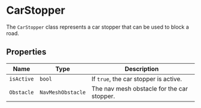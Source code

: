 # CarStopper

The `CarStopper` class represents a car stopper that can be used to block a road.

## Properties

| Name | Type | Description |
| --- | --- | --- |
| `isActive` | `bool` | If `true`, the car stopper is active. |
| `Obstacle` | `NavMeshObstacle` | The nav mesh obstacle for the car stopper. |
